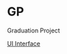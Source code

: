 # GP
Graduation Project

<a> [UI Interface](https://www.figma.com/proto/2j16MIC7UTNvA85UOf86z3/Candle-Android-App?node-id=0%3A1)
